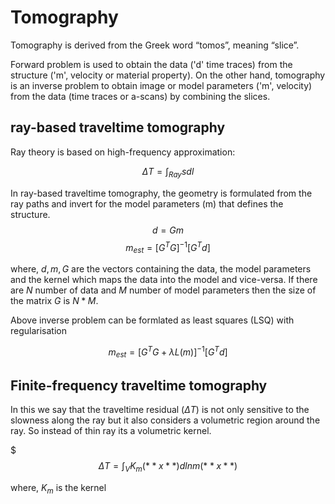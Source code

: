 # Tomography

Tomography is derived from the Greek word “tomos”, meaning “slice”. 

Forward problem is used to obtain the data ('d' time traces) from the structure ('m', velocity or material property). 
On the other hand, tomography is an inverse problem to obtain image or model parameters ('m', velocity) from the data (time traces or a-scans) by combining the slices.

## ray-based traveltime tomography

Ray theory is based on high-frequency approximation:

$$\Delta T = \int_{Ray} s dl$$

In ray-based traveltime tomography, the geometry is formulated from the ray paths and invert for the model parameters (m) that defines the structure.
$$d=Gm$$
$$m_{est} = [G^T G]^{−1}[G^T d]$$

where, $d, m, G$ are the vectors containing the data, the model parameters and the kernel which maps the data into the model and vice-versa. If there are $N$
number of data and $M$ number of model parameters then the size of the matrix $G$ is $N*M$.

Above inverse problem can be formlated as least squares (LSQ) with regularisation

$$m_{est} = [G^T G + \lambda L(m)]^{−1}[G^T d]$$

## Finite-frequency traveltime tomography
In this we say that the traveltime residual $(\Delta T)$ is not only sensitive to the slowness along the ray but it also considers a volumetric region around the ray. So instead of thin ray its a volumetric kernel.

$$$\Delta T = \int_{V} K_m(**x**) d ln m(**x**)$$

where, $K_m$ is the kernel
